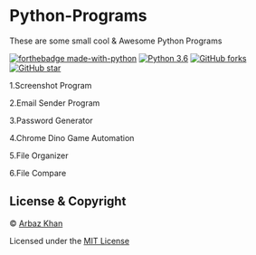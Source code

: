 # Python-Programs
These are some small cool & Awesome Python Programs

[![forthebadge made-with-python](http://ForTheBadge.com/images/badges/made-with-python.svg)](https://www.python.org/)                  [![Python 3.6](https://img.shields.io/badge/python-3.6-blue.svg)](https://www.python.org/downloads/release/python-360/) [![GitHub forks](https://img.shields.io/github/forks/arbazkhan4712/Python-Programs?style=social)](https://GitHub.com/Naereen/StrapDown.js/network/)                 [![GitHub star](https://img.shields.io/github/stars/arbazkhan4712/Python-Programs?style=social)](https://GitHub.com/Naereen/StrapDown.js/network/)


1.Screenshot Program

2.Email Sender Program

3.Password Generator

4.Chrome Dino Game Automation 

5.File Organizer

6.File Compare


## License & Copyright
© [Arbaz Khan](https://arbazkhan4712.github.io/Contact.html)

Licensed under the [MIT License](LICENSE)
